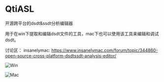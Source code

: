 # QtiASL
开源跨平台的dsdt&ssdt分析编辑器


用于在win下提取和编辑dsdt文件的工具，mac下也可以使用该工具来编辑和调试dsdt。

讨论区：
insanelymac: https://www.insanelymac.com/forum/topic/344860-open-source-cross-platform-dsdtssdt-analysis-editor/


![Win](https://github.com/ic005k/QtiASL/blob/master/qtiasl-win.png)

![Mac](https://github.com/ic005k/QtiASL/blob/master/qtiasl-mac.png)
